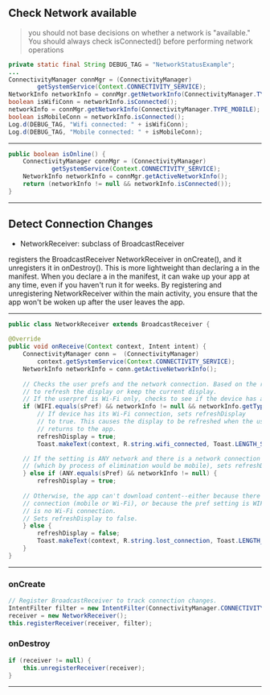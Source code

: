 ## Check Network available

> you should not base decisions on whether a network is "available." You should always check isConnected() before performing network operations

```java
private static final String DEBUG_TAG = "NetworkStatusExample";
...      
ConnectivityManager connMgr = (ConnectivityManager) 
        getSystemService(Context.CONNECTIVITY_SERVICE);
NetworkInfo networkInfo = connMgr.getNetworkInfo(ConnectivityManager.TYPE_WIFI); 
boolean isWifiConn = networkInfo.isConnected();
networkInfo = connMgr.getNetworkInfo(ConnectivityManager.TYPE_MOBILE);
boolean isMobileConn = networkInfo.isConnected();
Log.d(DEBUG_TAG, "Wifi connected: " + isWifiConn);
Log.d(DEBUG_TAG, "Mobile connected: " + isMobileConn);
```

---

```java
public boolean isOnline() {
    ConnectivityManager connMgr = (ConnectivityManager) 
            getSystemService(Context.CONNECTIVITY_SERVICE);
    NetworkInfo networkInfo = connMgr.getActiveNetworkInfo();
    return (networkInfo != null && networkInfo.isConnected());
}  
```

---

## Detect Connection Changes

- NetworkReceiver: subclass of BroadcastReceiver


registers the BroadcastReceiver NetworkReceiver in onCreate(), and it unregisters it in onDestroy(). This is more lightweight than declaring a <receiver> in the manifest. When you declare a <receiver> in the manifest, it can wake up your app at any time, even if you haven't run it for weeks. By registering and unregistering NetworkReceiver within the main activity, you ensure that the app won't be woken up after the user leaves the app.

---

```java
public class NetworkReceiver extends BroadcastReceiver {   
      
@Override
public void onReceive(Context context, Intent intent) {
    ConnectivityManager conn =  (ConnectivityManager)
        context.getSystemService(Context.CONNECTIVITY_SERVICE);
    NetworkInfo networkInfo = conn.getActiveNetworkInfo();
       
    // Checks the user prefs and the network connection. Based on the result, decides whether
    // to refresh the display or keep the current display.
    // If the userpref is Wi-Fi only, checks to see if the device has a Wi-Fi connection.
    if (WIFI.equals(sPref) && networkInfo != null && networkInfo.getType() == ConnectivityManager.TYPE_WIFI) {
        // If device has its Wi-Fi connection, sets refreshDisplay
        // to true. This causes the display to be refreshed when the user
        // returns to the app.
        refreshDisplay = true;
        Toast.makeText(context, R.string.wifi_connected, Toast.LENGTH_SHORT).show();

    // If the setting is ANY network and there is a network connection
    // (which by process of elimination would be mobile), sets refreshDisplay to true.
    } else if (ANY.equals(sPref) && networkInfo != null) {
        refreshDisplay = true;
                 
    // Otherwise, the app can't download content--either because there is no network
    // connection (mobile or Wi-Fi), or because the pref setting is WIFI, and there 
    // is no Wi-Fi connection.
    // Sets refreshDisplay to false.
    } else {
        refreshDisplay = false;
        Toast.makeText(context, R.string.lost_connection, Toast.LENGTH_SHORT).show();
    }
}
```

---

### onCreate

```java
// Register BroadcastReceiver to track connection changes.
IntentFilter filter = new IntentFilter(ConnectivityManager.CONNECTIVITY_ACTION);
receiver = new NetworkReceiver();
this.registerReceiver(receiver, filter);
```

### onDestroy

```java
if (receiver != null) {
    this.unregisterReceiver(receiver);
}
```

---
